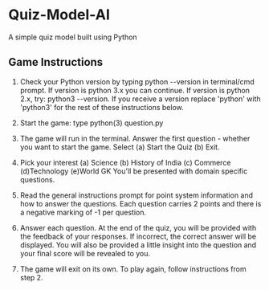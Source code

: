 # Quiz-Model-AI
A simple quiz model built using Python

## Game Instructions
1. Check your Python version by typing python --version in terminal/cmd prompt.
        If version is python 3.x you can continue.
        If version is python 2.x, try: python3 --version.
        If you receive a version replace 'python' with 'python3' for the rest of these instructions below.

2. Start the game: type python(3) question.py

3. The game will run in the terminal. Answer the first question - whether you want to start the game. Select
(a) Start the Quiz
(b) Exit.

4. Pick your interest
        (a) Science (b) History of India (c) Commerce (d)Technology (e)World GK
        You'll be presented with domain specific questions.

5. Read the general instructions prompt for point system information and how to answer the questions. 
Each question carries 2 points and there is a negative marking of -1 per question.

6. Answer each question. At the end of the quiz, you will be provided with the feedback of your responses. 
If incorrect, the correct answer will be displayed. You will also be provided a little insight into the question
 and your final score will be revealed to you.

7. The game will exit on its own. To play again, follow instructions from step 2.
